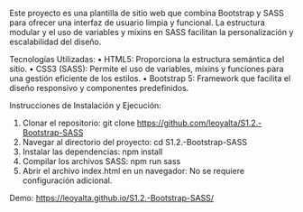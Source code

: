 Este proyecto es una plantilla de sitio web que combina Bootstrap y SASS para ofrecer una interfaz de usuario limpia y funcional. La estructura modular y el uso de variables y mixins en SASS facilitan la personalización y escalabilidad del diseño.

Tecnologías Utilizadas:
• HTML5: Proporciona la estructura semántica del sitio.
• CSS3 (SASS): Permite el uso de variables, mixins y funciones para una gestión eficiente de los estilos.
• Bootstrap 5: Framework que facilita el diseño responsivo y componentes predefinidos.

Instrucciones de Instalación y Ejecución:

1. Clonar el repositorio: git clone https://github.com/leoyalta/S1.2.-Bootstrap-SASS
2. Navegar al directorio del proyecto:
   cd S1.2.-Bootstrap-SASS
3. Instalar las dependencias:
   npm install
4. Compilar los archivos SASS:
   npm run sass
5. Abrir el archivo index.html en un navegador:
   No se requiere configuración adicional.

Demo:
https://leoyalta.github.io/S1.2.-Bootstrap-SASS/
